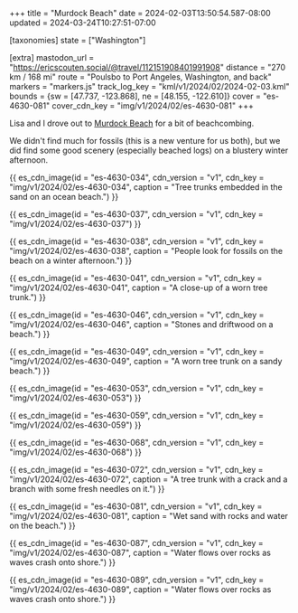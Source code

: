 +++
title = "Murdock Beach"
date = 2024-02-03T13:50:54.587-08:00
updated = 2024-03-24T10:27:51-07:00

[taxonomies]
state = ["Washington"]

[extra]
mastodon_url = "https://ericscouten.social/@travel/112151908401991908"
distance = "270 km / 168 mi"
route = "Poulsbo to Port Angeles, Washington, and back"
markers = "markers.js"
track_log_key = "kml/v1/2024/02/2024-02-03.kml"
bounds = {sw = [47.737, -123.868], ne = [48.155, -122.610]}
cover = "es-4630-081"
cover_cdn_key = "img/v1/2024/02/es-4630-081"
+++

Lisa and I drove out to [Murdock Beach](https://www.dnr.wa.gov/OlympicPeninsula) for a bit of beachcombing.

<!-- more -->

We didn't find much for fossils (this is a new venture for us both), but we did find some good scenery (especially beached logs) on a blustery winter afternoon.

{{ es_cdn_image(id = "es-4630-034", cdn_version = "v1", cdn_key = "img/v1/2024/02/es-4630-034", caption = "Tree trunks embedded in the sand on an ocean beach.") }}

{{ es_cdn_image(id = "es-4630-037", cdn_version = "v1", cdn_key = "img/v1/2024/02/es-4630-037") }}

{{ es_cdn_image(id = "es-4630-038", cdn_version = "v1", cdn_key = "img/v1/2024/02/es-4630-038", caption = "People look for fossils on the beach on a winter afternoon.") }}

{{ es_cdn_image(id = "es-4630-041", cdn_version = "v1", cdn_key = "img/v1/2024/02/es-4630-041", caption = "A close-up of a worn tree trunk.") }}

{{ es_cdn_image(id = "es-4630-046", cdn_version = "v1", cdn_key = "img/v1/2024/02/es-4630-046", caption = "Stones and driftwood on a beach.") }}

{{ es_cdn_image(id = "es-4630-049", cdn_version = "v1", cdn_key = "img/v1/2024/02/es-4630-049", caption = "A worn tree trunk on a sandy beach.") }}

{{ es_cdn_image(id = "es-4630-053", cdn_version = "v1", cdn_key = "img/v1/2024/02/es-4630-053") }}

{{ es_cdn_image(id = "es-4630-059", cdn_version = "v1", cdn_key = "img/v1/2024/02/es-4630-059") }}

{{ es_cdn_image(id = "es-4630-068", cdn_version = "v1", cdn_key = "img/v1/2024/02/es-4630-068") }}

{{ es_cdn_image(id = "es-4630-072", cdn_version = "v1", cdn_key = "img/v1/2024/02/es-4630-072", caption = "A tree trunk with a crack and a branch with some fresh needles on it.") }}

{{ es_cdn_image(id = "es-4630-081", cdn_version = "v1", cdn_key = "img/v1/2024/02/es-4630-081", caption = "Wet sand with rocks and water on the beach.") }}

{{ es_cdn_image(id = "es-4630-087", cdn_version = "v1", cdn_key = "img/v1/2024/02/es-4630-087", caption = "Water flows over rocks as waves crash onto shore.") }}

{{ es_cdn_image(id = "es-4630-089", cdn_version = "v1", cdn_key = "img/v1/2024/02/es-4630-089", caption = "Water flows over rocks as waves crash onto shore.") }}
